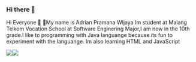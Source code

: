 ### Hi there 👋

<!--
**Adrian-Pramana-Wijaya/Adrian-Pramana-Wijaya** is a ✨ _special_ ✨ repository because its `README.md` (this file) appears on your GitHub profile.

Here are some ideas to get you started:

- 🔭 I’m currently working on ...
- 🌱 I’m currently learning ...
- 👯 I’m looking to collaborate on ...
- 🤔 I’m looking for help with ...
- 💬 Ask me about ...
- 📫 How to reach me: ...
- 😄 Pronouns: ...
- ⚡ Fun fact: ...
-->
Hi Everyone 👋
👦My name is Adrian Pramana WIjaya Im student at Malang Telkom Vocation School at Software Enginering Major,I am now in the 10th grade.I like to programming with Java languange because its fun to experiment with the languange. Im also learning HTML and JavaScript

<div style="display: flex; flex-direction: row;">
 <img class="img" src="https://github-readme-stats.vercel.app/api?username=Adrian-Pramana-Wijaya&show_icons=true&theme=shades-of-purple" />
 <img class="img" src="https://github-readme-stats.vercel.app/api/top-langs/?username=Adrian-Pramana-Wijaya&theme=shades-of-purple&layout=compact" />
</div>



